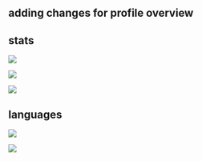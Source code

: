 ## adding changes for profile overview


[//]: # (site for guide on setup, and template code)
[//]: # (https://github.com/vn7n24fzkq/github-profile-summary-cards)

## stats

[//]: # (profile detail card)
![](https://gamingtruble-vercel.vercel.app/api/cards/profile-details?username=gamingtruble&theme=panda)

[//]: # (stats card)
![](https://gamingtruble-vercel.vercel.app/api/cards/stats?username=gamingtruble&theme=panda) 

[//]: # (productive time card)
![](https://gamingtruble-vercel.vercel.app/api/cards/productive-time?username=gamingtruble&theme=panda&utcOffset=1)

## languages

[//]: # (top language by repo card)
![](https://gamingtruble-vercel.vercel.app/api/cards/repos-per-language?username=gamingtruble&theme=panda)

[//]: # (top language by commit card)
![](https://gamingtruble-vercel.vercel.app/api/cards/most-commit-language?username=gamingtruble&theme=panda)


